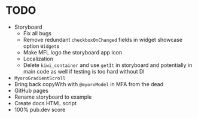 # TODO

- Storyboard
  - Fix all bugs
  - Remove redundant `checkboxOnChanged` fields in widget showcase option `Widget`s
  - Make MFL logo the storyboard app icon
  - Localization
  - Delete `kiwi_container` and use `getIt` in storyboard and potentially in main code as well if testing is too hard without DI
- `MyoroGradientScroll`
- Bring back copyWith with `@myoroModel` in MFA from the dead
- GitHub pages
- Rename storyboard to example
- Create docs HTML script
- 100% pub.dev score
